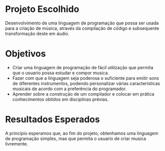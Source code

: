 # Projeto Escolhido
Desenvolvimento de uma linguagem de programação que possa ser usada para a criação de música, através da compilação de código e subsequente transformação deste em áudio.

# Objetivos
- Criar uma linguagem de programação de fácil utilização que permita que o usuario possa estudar e compor musica.
- Fazer com que a linguagem seja poderosa o suficiente para emitir sons de diferentes instrumentos, podendo personalizar várias características musicais de acordo com a preferência do programador.
- Aprender sobre a construção de um compilador e colocar em prática conhecimentos obtidos em disciplinas prévias.

# Resultados Esperados
A princípio esperamos que, ao fim do projeto, obtenhamos uma linguagem de programação simples, mas que permita o usuario de criar musica livremente.
